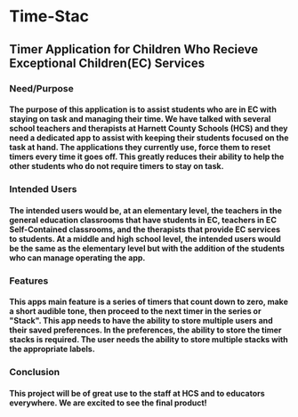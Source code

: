# Time-Stac

## Timer Application for Children Who Recieve Exceptional Children(EC) Services

### Need/Purpose

#### The purpose of this application is to assist students who are in EC with staying on task and managing their time. We have talked with several school teachers and therapists at Harnett County Schools (HCS) and they need a dedicated app to assist with keeping their students focused on the task at hand. The applications they currently use, force them to reset timers every time it goes off. This greatly reduces their ability to help the other students who do not require timers to stay on task.

### Intended Users

#### The intended users would be, at an elementary level, the teachers in the general education classrooms that have students in EC, teachers in EC Self-Contained classrooms, and the therapists that provide EC services to students. At a middle and high school level, the intended users would be the same as the elementary level but with the addition of the students who can manage operating the app.

### Features

#### This apps main feature is a series of timers that count down to zero, make a short audible tone, then proceed to the next timer in the series or "Stack". This app needs to have the ability to store multiple users and their saved preferences. In the preferences, the ability to store the timer stacks is required. The user needs the ability to store multiple stacks with the appropriate labels.

### Conclusion

#### This project will be of great use to the staff at HCS and to educators everywhere. We are excited to see the final product!
